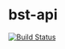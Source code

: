 # bst-api
[![Build Status](https://travis-ci.org/inhuman/bst-api.svg?branch=master)](https://travis-ci.org/inhuman/bst-api)
